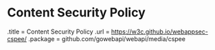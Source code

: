# Content Security Policy

.title = Content Security Policy
.url = <https://w3c.github.io/webappsec-cspee/>
.package = github.com/gowebapi/webapi/media/cspee

